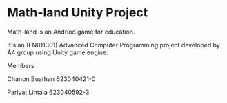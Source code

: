 # Math-land Unity Project
Math-land is an Andriod game for education.

It's an (EN811301) Advanced Computer Programming project developed by A4 group using Unity game engine.



Members :

Chanon Buathan			623040421-0

Pariyat  Lintala			623040592-3

